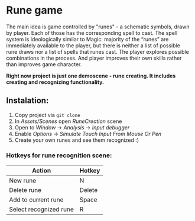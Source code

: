 # Rune game
The main idea is game controlled by "runes" - a schematic symbols, drawn by player. Each of those has the corresponding spell to cast.
The spell system is ideologically similar to Magic: majority of the “runes” are immediately available to the player, but there is neither a list of possible rune draws nor a list of spells that runes cast. The player explores possible combinations in the process. And player improves their own skills rather than improves game character.

**Right now project is just one demoscene - rune creating. It includes creating and recognizing functionality.**

## Instalation:
1. Copy project via ```git clone```
2. In _Assets/Scenes_ open _RuneCreation_ scene
3. Open to _Window_ -> _Analysis_ -> _Input debugger_
4. Enable _Options_ -> _Simulate Touch Input From Mouse Or Pen_
5. Create your own runes and see them recognized :)

### Hotkeys for rune recognition scene:

| Action                 | Hotkey |
|------------------------|--------|
| New rune               | N      |
| Delete rune            | Delete |
| Add to current rune    | Space  |   
| Select recognized rune | R      |
